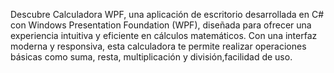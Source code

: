 Descubre Calculadora WPF, una aplicación de escritorio desarrollada en C# con Windows Presentation Foundation (WPF), diseñada para ofrecer una experiencia intuitiva y eficiente en cálculos matemáticos. 
Con una interfaz moderna y responsiva, esta calculadora te permite realizar operaciones básicas como suma, resta, multiplicación y división,facilidad de uso.
